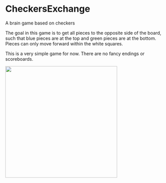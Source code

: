 # CheckersExchange
A brain game based on checkers

The goal in this game is to get all pieces to the opposite side of the board, such that blue pieces are at the top and green pieces are at the bottom. Pieces can only move forward within the white squares.

This is a very simple game for now. There are no fancy endings or scoreboards.

<img src="http://puu.sh/to2tI/bd6f7d6e35.png" width="350">
